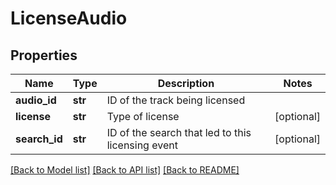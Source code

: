 # LicenseAudio

## Properties
Name | Type | Description | Notes
------------ | ------------- | ------------- | -------------
**audio_id** | **str** | ID of the track being licensed | 
**license** | **str** | Type of license | [optional] 
**search_id** | **str** | ID of the search that led to this licensing event | [optional] 

[[Back to Model list]](../README.md#documentation-for-models) [[Back to API list]](../README.md#documentation-for-api-endpoints) [[Back to README]](../README.md)


